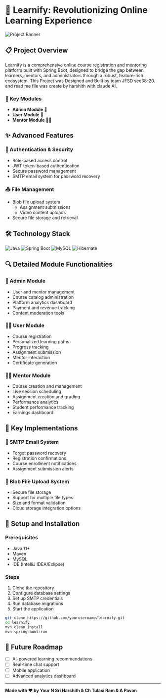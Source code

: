 # 🚀 Learnify: Revolutionizing Online Learning Experience

![Project Banner](https://via.placeholder.com/1200x300.png?text=Learnify+Online+Learning+Platform)

## 📋 Project Overview

Learnify is a comprehensive online course registration and mentoring platform built with Spring Boot, designed to bridge the gap between learners, mentors, and administrators through a robust, feature-rich ecosystem.
This Project was Designed and Built by team JFSD sec38-20. and read me file was create by harshith with claude AI.

### 🌟 Key Modules

- **Admin Module** 🔧
- **User Module** 👥
- **Mentor Module** 👨‍🏫

## ✨ Advanced Features

### 🔐 Authentication & Security
- Role-based access control
- JWT token-based authentication
- Secure password management
- SMTP email system for password recovery

### 📤 File Management
- Blob file upload system
  - Assignment submissions
  - Video content uploads
- Secure file storage and retrieval

## 🛠 Technology Stack

![Java](https://img.shields.io/badge/Java-ED8B00?style=for-the-badge&logo=java&logoColor=white)
![Spring Boot](https://img.shields.io/badge/Spring_Boot-F2F4F9?style=for-the-badge&logo=spring-boot)
![MySQL](https://img.shields.io/badge/MySQL-005C84?style=for-the-badge&logo=mysql&logoColor=white)
![Hibernate](https://img.shields.io/badge/Hibernate-59666C?style=for-the-badge&logo=Hibernate&logoColor=white)

## 🔍 Detailed Module Functionalities

### 👑 Admin Module
- User and mentor management
- Course catalog administration
- Platform analytics dashboard
- Payment and revenue tracking
- Content moderation tools

### 👨‍🎓 User Module
- Course registration
- Personalized learning paths
- Progress tracking
- Assignment submission
- Mentor interaction
- Certificate generation

### 👩‍🏫 Mentor Module
- Course creation and management
- Live session scheduling
- Assignment creation and grading
- Performance analytics
- Student performance tracking
- Earnings dashboard

## 🌈 Key Implementations

### 📧 SMTP Email System
- Forgot password recovery
- Registration confirmations
- Course enrollment notifications
- Assignment submission alerts

### 💾 Blob File Upload System
- Secure file storage
- Support for multiple file types
- Size and format validation
- Cloud storage integration options

## 🔧 Setup and Installation

### Prerequisites
- Java 11+
- Maven
- MySQL
- IDE (IntelliJ IDEA/Eclipse)

### Steps
1. Clone the repository
2. Configure database settings
3. Set up SMTP credentials
4. Run database migrations
5. Start the application

```bash
git clone https://github.com/yourusername/learnify.git
cd learnify
mvn clean install
mvn spring-boot:run
```


## 🌟 Future Roadmap

- [ ] AI-powered learning recommendations
- [ ] Real-time chat support
- [ ] Mobile application
- [ ] Advanced analytics dashboard

---

**Made with ❤ by Your N Sri Harshith & Ch Tulasi Ram & A Pavan**
